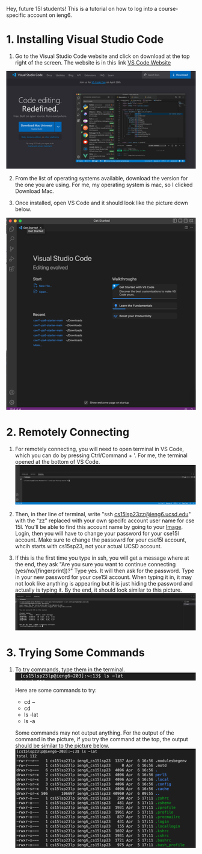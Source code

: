 Hey, future 15l students! This is a tutorial on how to log into a course-specific account on ieng6.

# 1. Installing Visual Studio Code

1) Go to the Visual Studio Code website and click on download at the top right of the screen. The website is in this link [VS Code Website](https://code.visualstudio.com/)

![Image](https://github.com/apcalpe/Lab-report-1/blob/main/Screenshot%202023-04-10%20at%203.30.04%20PM.png)

2) From the list of operating systems available, download the version for the one you are using. For me, my operating system is mac, so I clicked Download Mac.

3) Once installed, open VS Code and it should look like the picture down below.

![Image](https://github.com/apcalpe/Lab-report-1/blob/main/Screenshot%202023-04-06%20at%204.11.39%20PM.png)

# 2. Remotely Connecting

1) For remotely connecting, you will need to open terminal in VS Code, which you can do by pressing Ctrl/Command + '.
   For me, the terminal opened at the bottom of VS Code.
   ![Image](https://github.com/apcalpe/Lab-report-1/blob/main/Screenshot%202023-04-10%20at%203.51.29%20PM.png)

2) Then, in ther line of terminal, write "ssh cs15lsp23zz@ieng6.ucsd.edu" with the "zz" replaced with your own specifc account user name for cse 15l.
   You'll be able to find this account name by going to your [Image](https://sdacs.ucsd.edu/~icc/index.php). Login, then you will have to change your password for your cse15l account.
   Make sure to change the passowrd for your cse15l account, whcih starts with cs15sp23, not your actual UCSD account.
   
3) If this is the first time you type in ssh, you will get a message where at the end, they ask "Are you sure you want to continue connecting (yes/no/[fingerprint])?"
   Type yes. It will then ask for the password. Type in your new password for your cse15l account. When typing it in, it may not look like anything is appearing but it is just hiding the password and actually is typing it.
   By the end, it should look similar to this picture.
   ![Image](https://github.com/apcalpe/Lab-report-1/blob/main/Screenshot%202023-04-10%20at%204.00.18%20PM.png)


# 3. Trying Some Commands

1) To try commands, type them in the terminal.
   ![Image](https://github.com/apcalpe/Lab-report-1/blob/main/Screenshot%202023-04-10%20at%204.20.06%20PM.png)


    Here are some commands to try:
     
    * cd ~ 
    * cd
    * ls -lat
    * ls -a


    Some commands may not output anything. For the output of the command in the picture, if you try the command at the top, the output should be similar to the picture below.
    ![Command Output](https://github.com/apcalpe/Lab-report-1/blob/main/Screenshot%202023-04-06%20at%205.04.13%20PM.png)


